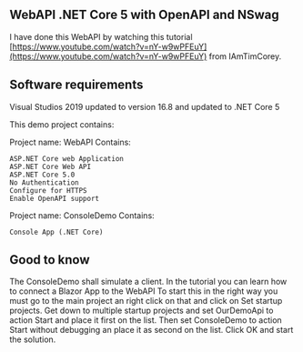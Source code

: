 ## WebAPI .NET Core 5 with OpenAPI and NSwag

I have done this WebAPI by watching this tutorial [https://www.youtube.com/watch?v=nY-w9wPFEuY](https://www.youtube.com/watch?v=nY-w9wPFEuY) from IAmTimCorey.

## Software requirements

Visual Studios 2019 updated to version 16.8 and updated to .NET Core 5

This demo project contains: 

Project name: WebAPI
Contains:
```
ASP.NET Core web Application
ASP.NET Core Web API
ASP.NET Core 5.0
No Authentication
Configure for HTTPS
Enable OpenAPI support

```

Project name: ConsoleDemo
Contains:
```
Console App (.NET Core)
```
## Good to know

The ConsoleDemo shall simulate a client.
In the tutorial you can learn how to connect a Blazor App to the WebAPI
To start this in the right way you must go to the main project an right click on that and click on Set startup projects. Get down to multiple startup projects and set OurDemoApi to action Start and place it first on the list. Then set ConsoleDemo to action Start without debugging an place it as second on the list. Click OK and start the solution.
